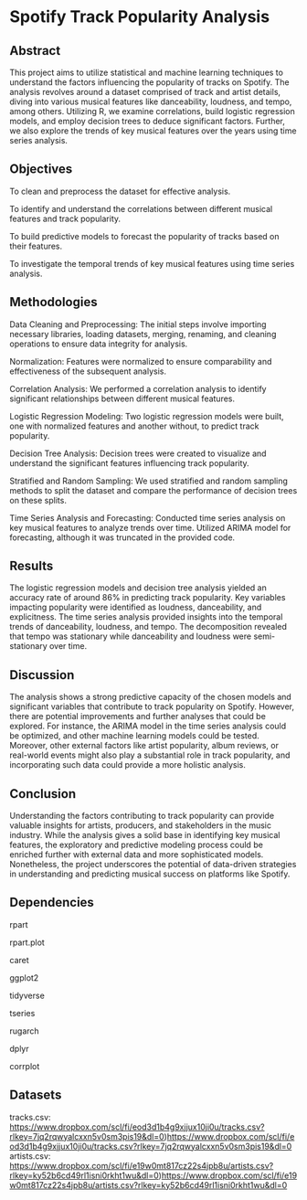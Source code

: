 # Spotify Track Popularity Analysis

## Abstract
This project aims to utilize statistical and machine learning techniques to understand the factors influencing the popularity of tracks on Spotify. The analysis revolves around a dataset comprised of track and artist details, diving into various musical features like danceability, loudness, and tempo, among others. Utilizing R, we examine correlations, build logistic regression models, and employ decision trees to deduce significant factors. Further, we also explore the trends of key musical features over the years using time series analysis.

## Objectives
To clean and preprocess the dataset for effective analysis.

To identify and understand the correlations between different musical features and track popularity.

To build predictive models to forecast the popularity of tracks based on their features.

To investigate the temporal trends of key musical features using time series analysis.

## Methodologies
Data Cleaning and Preprocessing: The initial steps involve importing necessary libraries, loading datasets, merging, renaming, and cleaning operations to ensure data integrity for analysis.

Normalization: Features were normalized to ensure comparability and effectiveness of the subsequent analysis.

Correlation Analysis: We performed a correlation analysis to identify significant relationships between different musical features.

Logistic Regression Modeling: Two logistic regression models were built, one with normalized features and another without, to predict track popularity.

Decision Tree Analysis: Decision trees were created to visualize and understand the significant features influencing track popularity.

Stratified and Random Sampling: We used stratified and random sampling methods to split the dataset and compare the performance of decision trees on these splits.

Time Series Analysis and Forecasting: Conducted time series analysis on key musical features to analyze trends over time. Utilized ARIMA model for forecasting, although it was truncated in the provided code.

## Results
The logistic regression models and decision tree analysis yielded an accuracy rate of around 86% in predicting track popularity. Key variables impacting popularity were identified as loudness, danceability, and explicitness. The time series analysis provided insights into the temporal trends of danceability, loudness, and tempo. The decomposition revealed that tempo was stationary while danceability and loudness were semi-stationary over time.

## Discussion
The analysis shows a strong predictive capacity of the chosen models and significant variables that contribute to track popularity on Spotify. However, there are potential improvements and further analyses that could be explored. For instance, the ARIMA model in the time series analysis could be optimized, and other machine learning models could be tested. Moreover, other external factors like artist popularity, album reviews, or real-world events might also play a substantial role in track popularity, and incorporating such data could provide a more holistic analysis.

## Conclusion
Understanding the factors contributing to track popularity can provide valuable insights for artists, producers, and stakeholders in the music industry. While the analysis gives a solid base in identifying key musical features, the exploratory and predictive modeling process could be enriched further with external data and more sophisticated models. Nonetheless, the project underscores the potential of data-driven strategies in understanding and predicting musical success on platforms like Spotify.

## Dependencies
rpart

rpart.plot

caret

ggplot2

tidyverse

tseries

rugarch

dplyr

corrplot

## Datasets
tracks.csv: https://www.dropbox.com/scl/fi/eod3d1b4g9xjjux10ji0u/tracks.csv?rlkey=7jq2rqwyalcxxn5v0sm3pis19&dl=0)https://www.dropbox.com/scl/fi/eod3d1b4g9xjjux10ji0u/tracks.csv?rlkey=7jq2rqwyalcxxn5v0sm3pis19&dl=0
artists.csv: https://www.dropbox.com/scl/fi/e19w0mt817cz22s4jpb8u/artists.csv?rlkey=ky52b6cd49rl1isni0rkht1wu&dl=0)https://www.dropbox.com/scl/fi/e19w0mt817cz22s4jpb8u/artists.csv?rlkey=ky52b6cd49rl1isni0rkht1wu&dl=0
